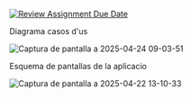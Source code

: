 [![Review Assignment Due Date](https://classroom.github.com/assets/deadline-readme-button-22041afd0340ce965d47ae6ef1cefeee28c7c493a6346c4f15d667ab976d596c.svg)](https://classroom.github.com/a/Oi3CGk0x)

Diagrama casos d'us

![Captura de pantalla a 2025-04-24 09-03-51](https://github.com/user-attachments/assets/6a05a830-77f0-4f1f-9a40-98b518543efd)

Esquema de pantallas de la aplicacio

![Captura de pantalla a 2025-04-22 13-10-33](https://github.com/user-attachments/assets/15453532-6c7b-4681-848c-7d6b1e5d4fb3)

